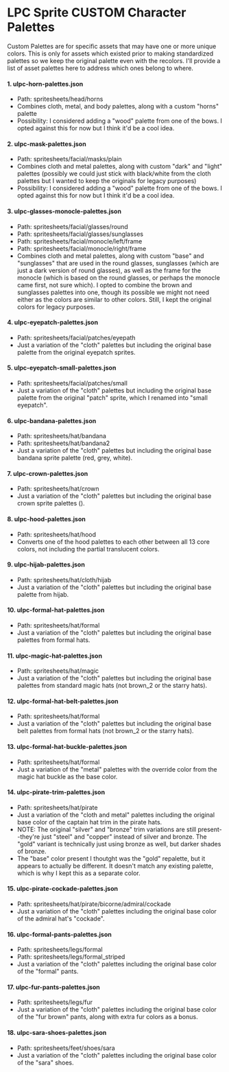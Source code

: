 LPC Sprite CUSTOM Character Palettes
=============================================

Custom Palettes are for specific assets that may have one or more unique colors. This is only for assets which existed prior to making standardized palettes so we keep the original palette even with the recolors. I'll provide a list of asset palettes here to address which ones belong to where.


#### 1. ulpc-horn-palettes.json
- Path: spritesheets/head/horns
- Combines cloth, metal, and body palettes, along with a custom "horns" palette
- Possibility: I considered adding a "wood" palette from one of the bows. I opted against this for now but I think it'd be a cool idea.

#### 2. ulpc-mask-palettes.json
- Path: spritesheets/facial/masks/plain
- Combines cloth and metal palettes, along with custom "dark" and "light" palettes (possibly we could just stick with black/white from the cloth palettes but I wanted to keep the originals for legacy purposes)
- Possibility: I considered adding a "wood" palette from one of the bows. I opted against this for now but I think it'd be a cool idea.

#### 3. ulpc-glasses-monocle-palettes.json
- Path: spritesheets/facial/glasses/round
- Path: spritesheets/facial/glasses/sunglasses
- Path: spritesheets/facial/monocle/left/frame
- Path: spritesheets/facial/monocle/right/frame
- Combines cloth and metal palettes, along with custom "base" and "sunglasses" that are used in the round glasses, sunglasses (which are just a dark version of round glasses), as well as the frame for the monocle (which is based on the round glasses, or perhaps the monocle came first, not sure which). I opted to combine the brown and sunglasses palettes into one, though its possible we might not need either as the colors are similar to other colors. Still, I kept the original colors for legacy purposes.

#### 4. ulpc-eyepatch-palettes.json
- Path: spritesheets/facial/patches/eyepath
- Just a variation of the "cloth" palettes but including the original base palette from the original eyepatch sprites.

#### 5. ulpc-eyepatch-small-palettes.json
- Path: spritesheets/facial/patches/small
- Just a variation of the "cloth" palettes but including the original base palette from the original "patch" sprite, which I renamed into "small eyepatch".

#### 6. ulpc-bandana-palettes.json
- Path: spritesheets/hat/bandana
- Path: spritesheets/hat/bandana2
- Just a variation of the "cloth" palettes but including the original base bandana sprite palette (red, grey, white).

#### 7. ulpc-crown-palettes.json
- Path: spritesheets/hat/crown
- Just a variation of the "cloth" palettes but including the original base crown sprite palettes ().

#### 8. ulpc-hood-palettes.json
- Path: spritesheets/hat/hood
- Converts one of the hood palettes to each other between all 13 core colors, not including the partial translucent colors.

#### 9. ulpc-hijab-palettes.json
- Path: spritesheets/hat/cloth/hijab
- Just a variation of the "cloth" palettes but including the original base palette from hijab.

#### 10. ulpc-formal-hat-palettes.json
- Path: spritesheets/hat/formal
- Just a variation of the "cloth" palettes but including the original base palettes from formal hats.

#### 11. ulpc-magic-hat-palettes.json
- Path: spritesheets/hat/magic
- Just a variation of the "cloth" palettes but including the original base palettes from standard magic hats (not brown_2 or the starry hats).

#### 12. ulpc-formal-hat-belt-palettes.json
- Path: spritesheets/hat/formal
- Just a variation of the "cloth" palettes but including the original base belt palettes from formal hats (not brown_2 or the starry hats).

#### 13. ulpc-formal-hat-buckle-palettes.json
- Path: spritesheets/hat/formal
- Just a variation of the "metal" palettes with the override color from the magic hat buckle as the base color.

#### 14. ulpc-pirate-trim-palettes.json
- Path: spritesheets/hat/pirate
- Just a variation of the "cloth and metal" palettes including the original base color of the captain hat trim in the pirate hats.
- NOTE: The original "silver" and "bronze" trim variations are still present--they're just "steel" and "copper" instead of silver and bronze. The "gold" variant is technically just using bronze as well, but darker shades of bronze.
- The "base" color present I thoutght was the "gold" repalette, but it appears to actually be different. It doesn't match any existing palette, which is why I kept this as a separate color.

#### 15. ulpc-pirate-cockade-palettes.json
- Path: spritesheets/hat/pirate/bicorne/admiral/cockade
- Just a variation of the "cloth" palettes including the original base color of the admiral hat's "cockade".

#### 16. ulpc-formal-pants-palettes.json
- Path: spritesheets/legs/formal
- Path: spritesheets/legs/formal_striped
- Just a variation of the "cloth" palettes including the original base color of the "formal" pants.

#### 17. ulpc-fur-pants-palettes.json
- Path: spritesheets/legs/fur
- Just a variation of the "cloth" palettes including the original base color of the "fur brown" pants, along with extra fur colors as a bonus.

#### 18. ulpc-sara-shoes-palettes.json
- Path: spritesheets/feet/shoes/sara
- Just a variation of the "cloth" palettes including the original base color of the "sara" shoes.